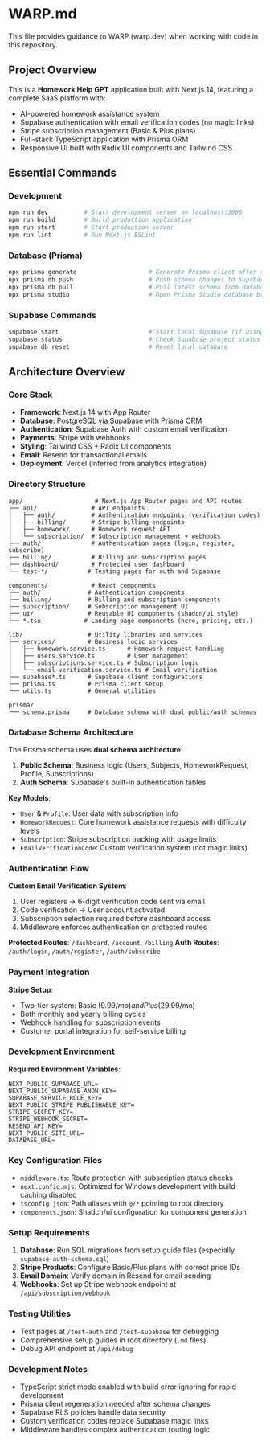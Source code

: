 # WARP.md

This file provides guidance to WARP (warp.dev) when working with code in this repository.

## Project Overview

This is a **Homework Help GPT** application built with Next.js 14, featuring a complete SaaS platform with:

- AI-powered homework assistance system
- Supabase authentication with email verification codes (no magic links)
- Stripe subscription management (Basic & Plus plans)
- Full-stack TypeScript application with Prisma ORM
- Responsive UI built with Radix UI components and Tailwind CSS

## Essential Commands

### Development
```bash
npm run dev          # Start development server on localhost:3000
npm run build        # Build production application
npm run start        # Start production server
npm run lint         # Run Next.js ESLint
```

### Database (Prisma)
```bash
npx prisma generate                    # Generate Prisma client after schema changes
npx prisma db push                     # Push schema changes to Supabase (development)
npx prisma db pull                     # Pull latest schema from database
npx prisma studio                      # Open Prisma Studio database browser
```

### Supabase Commands
```bash
supabase start                         # Start local Supabase (if using local dev)
supabase status                        # Check Supabase project status
supabase db reset                      # Reset local database
```

## Architecture Overview

### Core Stack
- **Framework**: Next.js 14 with App Router
- **Database**: PostgreSQL via Supabase with Prisma ORM
- **Authentication**: Supabase Auth with custom email verification
- **Payments**: Stripe with webhooks
- **Styling**: Tailwind CSS + Radix UI components
- **Email**: Resend for transactional emails
- **Deployment**: Vercel (inferred from analytics integration)

### Directory Structure

```
app/                    # Next.js App Router pages and API routes
├── api/               # API endpoints
│   ├── auth/          # Authentication endpoints (verification codes)
│   ├── billing/       # Stripe billing endpoints
│   ├── homework/      # Homework request API
│   └── subscription/  # Subscription management + webhooks
├── auth/              # Authentication pages (login, register, subscribe)
├── billing/           # Billing and subscription pages
├── dashboard/         # Protected user dashboard
└── test-*/           # Testing pages for auth and Supabase

components/            # React components
├── auth/             # Authentication components
├── billing/          # Billing and subscription components
├── subscription/     # Subscription management UI
├── ui/               # Reusable UI components (shadcn/ui style)
└── *.tsx            # Landing page components (hero, pricing, etc.)

lib/                  # Utility libraries and services
├── services/         # Business logic services
│   ├── homework.service.ts      # Homework request handling
│   ├── users.service.ts         # User management
│   ├── subscriptions.service.ts # Subscription logic
│   └── email-verification.service.ts # Email verification
├── supabase*.ts      # Supabase client configurations
├── prisma.ts         # Prisma client setup
└── utils.ts          # General utilities

prisma/
└── schema.prisma     # Database schema with dual public/auth schemas
```

### Database Schema Architecture

The Prisma schema uses **dual schema architecture**:

1. **Public Schema**: Business logic (Users, Subjects, HomeworkRequest, Profile, Subscriptions)
2. **Auth Schema**: Supabase's built-in authentication tables

**Key Models**:
- `User` & `Profile`: User data with subscription info
- `HomeworkRequest`: Core homework assistance requests with difficulty levels
- `Subscription`: Stripe subscription tracking with usage limits
- `EmailVerificationCode`: Custom verification system (not magic links)

### Authentication Flow

**Custom Email Verification System**:
1. User registers → 6-digit verification code sent via email
2. Code verification → User account activated
3. Subscription selection required before dashboard access
4. Middleware enforces authentication on protected routes

**Protected Routes**: `/dashboard`, `/account`, `/billing`
**Auth Routes**: `/auth/login`, `/auth/register`, `/auth/subscribe`

### Payment Integration

**Stripe Setup**:
- Two-tier system: Basic ($9.99/mo) and Plus ($29.99/mo)
- Both monthly and yearly billing cycles
- Webhook handling for subscription events
- Customer portal integration for self-service billing

### Development Environment

**Required Environment Variables**:
```
NEXT_PUBLIC_SUPABASE_URL=
NEXT_PUBLIC_SUPABASE_ANON_KEY=
SUPABASE_SERVICE_ROLE_KEY=
NEXT_PUBLIC_STRIPE_PUBLISHABLE_KEY=
STRIPE_SECRET_KEY=
STRIPE_WEBHOOK_SECRET=
RESEND_API_KEY=
NEXT_PUBLIC_SITE_URL=
DATABASE_URL=
```

### Key Configuration Files

- `middleware.ts`: Route protection with subscription status checks
- `next.config.mjs`: Optimized for Windows development with build caching disabled
- `tsconfig.json`: Path aliases with `@/*` pointing to root directory
- `components.json`: Shadcn/ui configuration for component generation

### Setup Requirements

1. **Database**: Run SQL migrations from setup guide files (especially `supabase-auth-schema.sql`)
2. **Stripe Products**: Configure Basic/Plus plans with correct price IDs
3. **Email Domain**: Verify domain in Resend for email sending
4. **Webhooks**: Set up Stripe webhook endpoint at `/api/subscription/webhook`

### Testing Utilities

- Test pages at `/test-auth` and `/test-supabase` for debugging
- Comprehensive setup guides in root directory (`.md` files)
- Debug API endpoint at `/api/debug`

### Development Notes

- TypeScript strict mode enabled with build error ignoring for rapid development
- Prisma client regeneration needed after schema changes
- Supabase RLS policies handle data security
- Custom verification codes replace Supabase magic links
- Middleware handles complex authentication routing logic